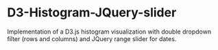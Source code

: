 # D3-Histogram-JQuery-slider

Implementation of a D3.js histogram visualization with double dropdown filter (rows and columns) and JQuery range slider for dates.




